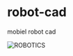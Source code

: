 # robot-cad
mobiel robot cad

![ROBOTICS](https://github.com/user-attachments/assets/b3a5287d-2447-4ddf-abe1-d9e38ed81818)
